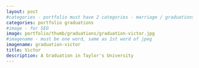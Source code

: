 ```yaml
---
layout: post
#categories - portfolio must have 2 categories - marriage / graduations / events
categories: portfolio graduations
#image - for SEO
image: portfolio/thumb/graduations/graduation-victor.jpg
#imagename - must be one word, same as 1st word of jpeg
imagename: graduation-victor
title: Victor
description: A Graduation in Taylor's University
---
```

